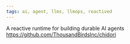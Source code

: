 ```yaml
---
tags: ai, agent, llms, llmops, reactived
---
```

A reactive runtime for building durable AI agents
https://github.com/ThousandBirdsInc/chidori